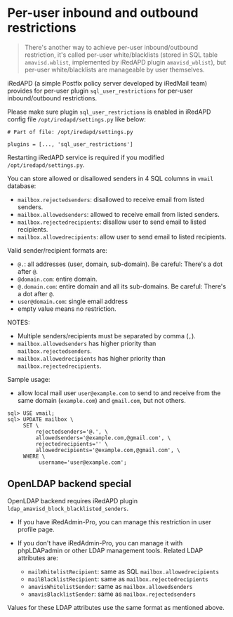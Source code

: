 # Per-user inbound and outbound restrictions

> There's another way to achieve per-user inbound/outbound restriction, it's
> called per-user white/blacklists (stored in SQL table `amavisd.wblist`,
> implemented by iRedAPD plugin `amavisd_wblist`), but per-user white/blacklists
> are manageable by user themselves.

iRedAPD (a simple Postfix policy server developed by iRedMail team) provides
for per-user plugin `sql_user_restrictions` for per-user inbound/outbound
restrictions.

Please make sure plugin `sql_user_restrictions` is enabled in iRedAPD config
file `/opt/iredapd/settings.py` like below:

```
# Part of file: /opt/iredapd/settings.py

plugins = [..., 'sql_user_restrictions']
```

Restarting iRedAPD service is required if you modified `/opt/iredapd/settings.py`.

You can store allowed or disallowed senders in 4 SQL columns in `vmail` database:

* `mailbox.rejectedsenders`: disallowed to receive email from listed senders.
* `mailbox.allowedsenders`: allowed to receive email from listed senders.
* `mailbox.rejectedrecipients`: disallow user to send email to listed recipients.
* `mailbox.allowedrecipients`: allow user to send email to listed recipients.

Valid sender/recipient formats are:

* `@.`: all addresses (user, domain, sub-domain). Be careful: There's a dot after `@`.
* `@domain.com`: entire domain.
* `@.domain.com`: entire domain and all its sub-domains. Be careful: There's a dot after `@`.
* `user@domain.com`:  single email address
* empty value means no restriction.

NOTES:

* Multiple senders/recipients must be separated by comma (`,`).
* `mailbox.allowedsenders` has higher priority than `mailbox.rejectedsenders`.
* `mailbox.allowedrecipients` has higher priority than `mailbox.rejectedrecipients`.

Sample usage:

* allow local mail user `user@example.com` to send to and receive from the same
  domain (`example.com`) and `gmail.com`, but not others.

```
sql> USE vmail;
sql> UPDATE mailbox \
     SET \
         rejectedsenders='@.', \
         allowedsenders='@example.com,@gmail.com', \
         rejectedrecipients='' \
         allowedrecipients='@example.com,@gmail.com', \
     WHERE \
          username='user@example.com';
```

## OpenLDAP backend special

OpenLDAP backend requires iRedAPD plugin `ldap_amavisd_block_blacklisted_senders`.

* If you have iRedAdmin-Pro, you can manage this restriction in user profile page.

* If you don't have iRedAdmin-Pro, you can manage it with phpLDAPadmin or other
  LDAP management tools. Related LDAP attributes are:

    * `mailWhitelistRecipient`: same as SQL `mailbox.allowedrecipients`
    * `mailBlacklistRecipient`: same as `mailbox.rejectedrecipients`
    * `amavisWhitelistSender`: same as `mailbox.allowedsenders`
    * `amavisBlacklistSender`: same as `mailbox.rejectedsenders`

Values for these LDAP attributes use the same format as mentioned above.
